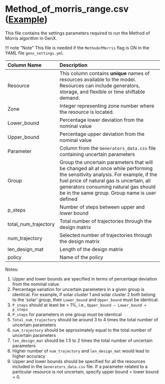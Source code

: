 # Method\_of\_morris\_range.csv ([Example](https://github.com/GenXProject/GenX/blob/main/Example_Systems/MethodofMorrisExample/OneZone/Method_of_morris_range.csv))

This file contains the settings parameters required to run the Method of Morris algorithm in GenX. 

!!! note "Note"
    This file is needed if the `MethodofMorris` flag is ON in the YAML file `genx_settings.yml`.

|**Column Name** | **Description**|
| :------------ | :-----------|
|Resource | This column contains **unique** names of resources available to the model. Resources can include generators, storage, and flexible or time shiftable demand.|
|Zone | Integer representing zone number where the resource is located. |
|Lower\_bound | Percentage lower deviation from the nominal value|
|Upper\_bound| Percentage upper deviation from the nominal value|
|Parameter| Column from the `Generators_data.csv` file containing uncertain parameters|
|Group| Group the uncertain parameters that will be changed all at once while performing the sensitivity analysis. For example, if the fuel price of natural gas is uncertain, all generators consuming natural gas should be in the same group. Group name is user defined|
|p_steps| Number of steps between upper and lower bound|
|total\_num\_trajectory| Total number of trajectories through the design matrix|
|num\_trajectory| Selected number of trajectories through the design matrix|
|len\_design\_mat| Length of the design matrix|
|policy| Name of the policy|

Notes:
1. Upper and lower bounds are specified in terms of percentage deviation from the nominal value.
2. Percentage variation for uncertain parameters in a given group is identical. For example, if solar cluster 1 and solar cluster 2 both belong to the ‘solar’ group, their `Lower_bound` and `Upper_bound` must be identical.
3. `P_steps` should at least be = 1%, i.e., `Upper_bound – Lower_bound < p_steps`
4. `P_steps` for parameters in one group must be identical
5. `Total_num_trajectory` should be around 3 to 4 times the total number of uncertain parameters
6. `num_trajectory` should be approximately equal to the total number of uncertain parameters
7. `len_design_mat` should be 1.5 to 2 times the total number of uncertain parameters
8. Higher number of `num_trajectory` and `len_design_mat` would lead to higher accuracy
9. Upper and lower bounds should be specified for all the resources included in the `Generators_data.csv` file. If a parameter related to a particular resource is not uncertain, specify upper bound = lower bound = 0.
